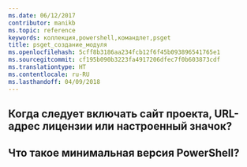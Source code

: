 ```yaml
---
ms.date: 06/12/2017
contributor: manikb
ms.topic: reference
keywords: коллекция,powershell,командлет,psget
title: psget_создание_модуля
ms.openlocfilehash: 5cff8b3186aa234fcb12f6f45b093896541765e1
ms.sourcegitcommit: cf195b090b3223fa4917206dfec7f0b603873cdf
ms.translationtype: HT
ms.contentlocale: ru-RU
ms.lasthandoff: 04/09/2018
---
```

## <a name="when-to-include-a-project-site-license-url-custom-icon"></a>Когда следует включать сайт проекта, URL-адрес лицензии или настроенный значок?


## <a name="what-is-minimum-powershell-version"></a>Что такое минимальная версия PowerShell?